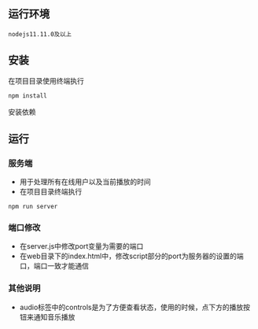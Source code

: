 ## 运行环境
```nodejs11.11.0及以上```

## 安装
在项目目录使用终端执行
```bash
npm install 
```

安装依赖

## 运行
### 服务端
* 用于处理所有在线用户以及当前播放的时间
* 在项目目录终端执行
```
npm run server
```

### 端口修改
* 在server.js中修改port变量为需要的端口
* 在web目录下的index.html中，修改script部分的port为服务器的设置的端口，端口一致才能通信

### 其他说明
* audio标签中的controls是为了方便查看状态，使用的时候，点下方的播放按钮来通知音乐播放